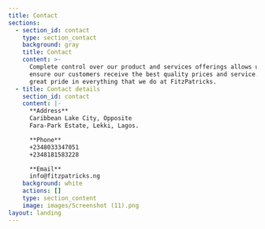 ```yaml
---
title: Contact
sections:
  - section_id: contact
    type: section_contact
    background: gray
    title: Contact
    content: >-
      Complete control over our product and services offerings allows us to
      ensure our customers receive the best quality prices and service. We take
      great pride in everything that we do at FitzPatricks.
  - title: Contact details
    section_id: contact
    content: |-
      **Address**
      Caribbean Lake City, Opposite
      Fara-Park Estate, Lekki, Lagos.

      **Phone**
      +2348033347051
      +2348181583228

      **Email**
      info@fitzpatricks.ng
    background: white
    actions: []
    type: section_content
    image: images/Screenshot (11).png
layout: landing
---
```

